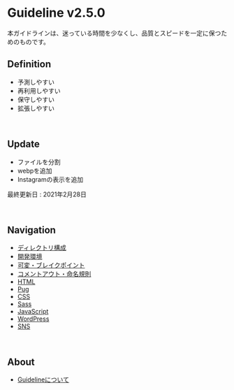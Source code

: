  # Guideline v2.5.0
本ガイドラインは、迷っている時間を少なくし、品質とスピードを一定に保つためのものです。   

## Definition
- 予測しやすい
- 再利用しやすい
- 保守しやすい
- 拡張しやすい

<br>

## Update
- ファイルを分割
- webpを追加
- Instagramの表示を追加

最終更新日 : 2021年2月28日


<br>

## Navigation
- [ディレクトリ構成](./page/directory.md)
- [開発環境](./page/development.md)
- [可変・ブレイクポイント](./page/media-queries.md)
- [コメントアウト・命名規則](./page/rules.md)
- [HTML](./page/html.md)
- [Pug](./page/pug.md)
- [CSS](./page/css.md)
- [Sass](./page/sass.md)
- [JavaScript](./page/javascript.md)
- [WordPress](./page/wordpress.md)
- [SNS](./page/sns.md)


<br>

## About
- [Guidelineについて](./page/guideline.md)
